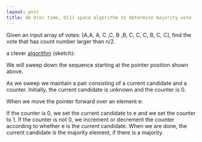 ```yaml
---
layout: post
title: Ab O(n) time, O(1) space algorithm to determine majority vote 
---
```


Given an input array of votes: [A,A, A, C ,C, B ,B, C, C, C, B, C, C], find the vote that has count number larger than n/2.

a clever [algorithm](http://www.cs.utexas.edu/~moore/best-ideas/mjrty/example.html) (sketch):


We will sweep down the sequence starting at the pointer position shown above.

As we sweep we maintain a pair consisting of a current candidate and a counter. Initially, the current candidate is unknown and the counter is 0.

When we move the pointer forward over an element e:

If the counter is 0, we set the current candidate to e and we set the counter to 1.
If the counter is not 0, we increment or decrement the counter according to whether e is the current candidate.
When we are done, the current candidate is the majority element, if there is a majority.



